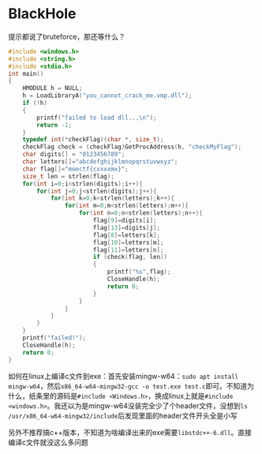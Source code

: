 # BlackHole

提示都说了bruteforce，那还等什么？
```c
#include <windows.h>
#include <string.h>
#include <stdio.h>
int main()
{
    HMODULE h = NULL;
    h = LoadLibraryA("you_cannot_crack_me.vmp.dll");
    if (!h)
    {
        printf("failed to load dll...\n");
        return -1;
    }
    typedef int(*checkFlag)(char *, size_t);
    checkFlag check = (checkFlag)GetProcAddress(h, "checkMyFlag");
    char digits[] = "0123456789";
    char letters[]="abcdefghijklmnopqrstuvwxyz";
    char flag[]="moectf{cxxxxmx}";
    size_t len = strlen(flag);
    for(int i=0;i<strlen(digits);i++){
        for(int j=0;j<strlen(digits);j++){
            for(int k=0;k<strlen(letters);k++){
                for(int m=0;m<strlen(letters);m++){
                    for(int n=0;n<strlen(letters);n++){
                        flag[9]=digits[i];
                        flag[13]=digits[j];
                        flag[8]=letters[k];
                        flag[10]=letters[m];
                        flag[11]=letters[n];
                        if (check(flag, len))
                        {
                            printf("%s",flag);
                            CloseHandle(h);
                            return 0;
                        }
                    }
                }
            }
        }
    }
    printf("failed!");
    CloseHandle(h);
    return 0;
}
```
如何在linux上编译c文件到exe：首先安装mingw-w64：`sudo apt install mingw-w64`，然后`x86_64-w64-mingw32-gcc -o test.exe test.c`即可。不知道为什么，纸条里的源码是`#include <Windows.h>`，换成linux上就是`#include <windows.h>`。我还以为是mingw-w64没装完全少了个header文件，没想到`ls /usr/x86_64-w64-mingw32/include`后发现里面的header文件开头全是小写

另外不推荐搞c++版本，不知道为啥编译出来的exe需要`libstdc++-6.dll`。直接编译c文件就没这么多问题